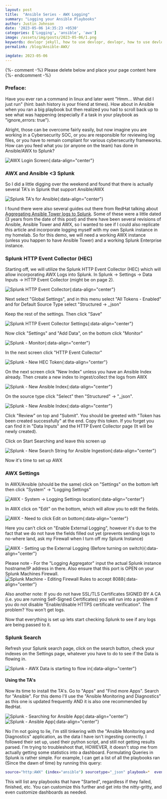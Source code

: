 ```yaml
---
layout: post
title:  "Ansible Series - AWX Logging"
summary: "Logging your Ansible Playbooks"
author: Justin Johnson
date: '2023-05-06 14:35:23 +0530'
categories: ['Logging', 'ansible', 'awx']
image: /assets/img/posts/2023-05-06/1.png
keywords: devlopr jekyll, how to use devlopr, devlopr, how to use devlopr-jekyll, devlopr-jekyll tutorial,best jekyll themes
permalink: /blog/Ansible-AWX/

imgdate: 2023-05-06
---
```


{%- comment -%} Please delete below and place your page content here {%- endcomment -%}

### Preface:
Have you ever ran a command in linux and later went "Hmm... What did I just run" (hint: bash history is your friend at times). How about in Ansible when you ran a big playbook but then realized you had to scroll back up to see what was happening (especially if a task in your playbook as "ignore_errors: true").

Alright, those can be overcome fairly easily, but now imagine you are working in a Cybersecurity SOC, or you are responsible for reviewing log files, or you have to remain compliant for various cybersecurity frameworks. How can you feed what you (or anyone on the team) has done in Ansible/AWX to Splunk?

![AWX Login Screen](/assets/img/posts/{{page.imgdate}}/1.png){:data-align="center"}

### AWX and Ansible <3 Splunk
So I did a little digging over the weekend and found that there is actually several TA's in Splunk that support Ansible/AWX


![Splunk TA's for Ansible](/assets/img/posts/{{page.imgdate}}/2.png){:data-align="center"}

I found there were also several guides out there from RedHat talking about [Aggregating Ansible Tower logs to Splunk](https://www.redhat.com/sysadmin/ansible-logs-splunk). Some of these were a little dated (3 years from the date of this post) and there have been several revisions of Ansible, Ansible Tower and AWX, so I wanted to see if I could also replicate this article and incorporate logging myself with my own Splunk instance in my homelab. So for this demo, we will need a working AWX instance (unless you happen to have Ansible Tower) and a working Splunk Enterprise instance.

### Splunk HTTP Event Collector (HEC)

Starting off, we will utilize the Splunk HTTP Event Collector (HEC) which will allow incorporating AWX Logs into Splunk. In Splunk -> Settings -> Data Inputs -> HTTP Event Collector (might be on page 2).

![Splunk HTTP Event Collector](/assets/img/posts/{{page.imgdate}}/3.png){:data-align="center"}

Next select "Global Settings", and in this menu select "All Tokens - Enabled" and for Default Source Type select "Structured -> _json"

Keep the rest of the settings. Then click "Save"

![Splunk HTTP Event Collector Settings](/assets/img/posts/{{page.imgdate}}/4.png){:data-align="center"}

Now click "Settings" and "Add Data", on the bottom click "Monitor"

![Splunk - Monitor ](/assets/img/posts/{{page.imgdate}}/5.png){:data-align="center"}

In the next screen click "HTTP Event Collector"

![Splunk - New HEC Token ](/assets/img/posts/{{page.imgdate}}/6.png){:data-align="center"}

On the next screen click "New Index" unless you have an Ansible Index already. Then create a new index to ingest/collect the logs from AWX

![Splunk - New Ansible Index ](/assets/img/posts/{{page.imgdate}}/7.png){:data-align="center"}

On the source type click "Select" then "Structured" -> "_json".

![Splunk - New Ansible Index ](/assets/img/posts/{{page.imgdate}}/8.png){:data-align="center"}


Click "Review" on top and "Submit". You should be greeted with "Token has been created successfully" at the end. Copy this token. If you forget you can find it in "Data Inputs" and the HTTP Event Collector page (It will be newly created).

Click on Start Searching and leave this screen up

![Splunk - New Search String for Ansible Ingestion ](/assets/img/posts/{{page.imgdate}}/9.png){:data-align="center"}

Now it's time to set up AWX

### AWX Settings

In AWX/Ansible (should be the same) click on "Settings" on the bottom left then click "System" -> "Logging Settings"

![AWX - System -> Logging Settings location](/assets/img/posts/{{page.imgdate}}/10.png){:data-align="center"}

In AWX click on "Edit" on the bottom, which will allow you to edit the fields.

![AWX - Need to click Edit on bottom](/assets/img/posts/{{page.imgdate}}/11.png){:data-align="center"}

Here you can't click on "Enable External Logging", however it's due to the fact that we do not have the fields filled out yet (prevents sending logs to no-where land, ask my Firewall when I turn off my Splunk Instance)

![AWX - Setting up the External Logging (Before turning on switch)](/assets/img/posts/{{page.imgdate}}/12.png){:data-align="center"}

Please note - For the "Logging Aggregator" input the actual Splunk instance hostname/IP address in there. Also ensure that this port is OPEN on your Splunk Machines Firewall.
![Splunk Machine - Editing Firewall Rules to accept 8088](/assets/img/posts/{{page.imgdate}}/13.png){:data-align="center"}

Also another note: If you do not have SSL/TLS Certificates SIGNED BY A CA (i.e. you are running Self-Signed Certificates) you will run into a problem if you do not disable "Enable/disable HTTPS certificate verification". The problem? You won't get logs.

Now that everything is set up lets start checking Splunk to see if any logs are being passed to it.


### Splunk Search

Refresh your Splunk search page, click on the search button, check your indexes on the Settings page, whatever you have to do to see if the Data is flowing in.

![Splunk - AWX Data is starting to flow in](/assets/img/posts/{{page.imgdate}}/13.png){:data-align="center"}


#### Using the TA's

Now its time to install the TA's. Go to "Apps" and "Find more Apps". Search for "Ansible". For this demo I'll use the "Ansible Monitoring and Diagnostics" as this one is updated frequently AND it is also one recommended by RedHat.

![Splunk - Searching for Ansible App](/assets/img/posts/{{page.imgdate}}/14.png){:data-align="center"}
![Splunk - Ansible App](/assets/img/posts/{{page.imgdate}}/15.png){:data-align="center"}

No I'm not going to lie, I'm still tinkering with the "Ansible Monitoring and Diagnostics" application, as the data I have isn't ingesting correctly. I followed their set up, used their python script, and still not getting results parsed. I'm trying to troubleshoot that, HOWEVER, it doesn't stop me from actually getting some statistics into a dashboard. Formulating Queries in Splunk is rather simple. For example, I can get a list of all the playbooks ran (Since the dawn of time) by running this query:

```bash
source="http:AWX" (index="ansible") sourcetype="_json" playbook=*  event=playbook_on_task_start
```
This will list any playbooks that have "Started", regardless if they failed, finished, etc. You can customize this further and get into the nitty-gritty, and even customize dashboards as needed.




